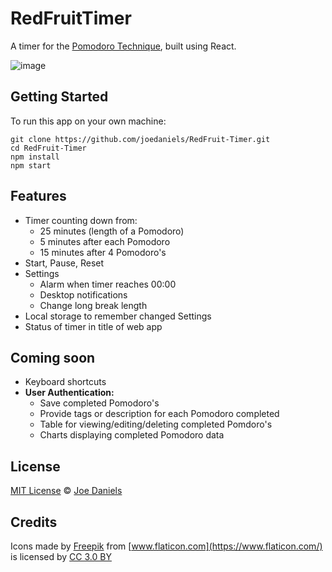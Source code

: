 # RedFruitTimer
A timer for the [Pomodoro Technique](https://en.wikipedia.org/wiki/Pomodoro_Technique), built using React.

![image](http://i.imgur.com/frIn0oq.png)

## Getting Started

To run this app on your own machine:

```
git clone https://github.com/joedaniels/RedFruit-Timer.git
cd RedFruit-Timer
npm install
npm start
```

## Features

- Timer counting down from:
  - 25 minutes (length of a Pomodoro)
  - 5 minutes after each Pomodoro
  - 15 minutes after 4 Pomodoro's
- Start, Pause, Reset 
- Settings
  - Alarm when timer reaches 00:00
  - Desktop notifications
  - Change long break length
- Local storage to remember changed Settings
- Status of timer in title of web app

## Coming soon

- Keyboard shortcuts
- **User Authentication:**
  - Save completed Pomodoro's
  - Provide tags or description for each Pomodoro completed
  - Table for viewing/editing/deleting completed Pomdoro's
  - Charts displaying completed Pomodoro data

## License
[MIT License](https://github.com/joedaniels/pomodoro-technique-timer/blob/master/LICENSE) © [Joe Daniels](https://joedaniels.co.uk/)

## Credits
Icons made by [Freepik](http://www.freepik.com) from [www.flaticon.com](https://www.flaticon.com/) is licensed by [CC 3.0 BY](http://creativecommons.org/licenses/by/3.0/)